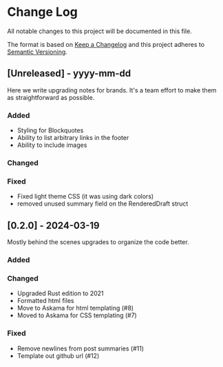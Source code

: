 # Change Log
All notable changes to this project will be documented in this file.
 
The format is based on [Keep a Changelog](http://keepachangelog.com/)
and this project adheres to [Semantic Versioning](http://semver.org/).

## [Unreleased] - yyyy-mm-dd
 
Here we write upgrading notes for brands. It's a team effort to make them as
straightforward as possible.
 
### Added
 - Styling for Blockquotes
 - Ability to list arbitrary links in the footer
 - Ability to include images
 
### Changed
 
### Fixed
 - Fixed light theme CSS (it was using dark colors)
 - removed unused summary field on the RenderedDraft struct
 
## [0.2.0] - 2024-03-19
 
Mostly behind the scenes upgrades to organize the code better.
 
### Added
 
### Changed
 - Upgraded Rust edition to 2021
 - Formatted html files
 - Move to Askama for html templating (#8)
 - Moved to Askama for CSS templating (#7)
 
### Fixed
 - Remove newlines from post summaries (#11)
 - Template out github url (#12)
